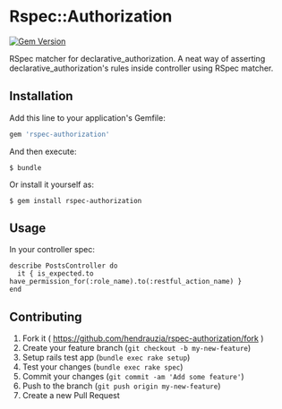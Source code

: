 # Rspec::Authorization

[![Gem Version](https://badge.fury.io/rb/rspec-authorization.svg)](http://badge.fury.io/rb/rspec-authorization)

RSpec matcher for declarative_authorization. A neat way of asserting declarative_authorization's rules inside controller using RSpec matcher.

## Installation

Add this line to your application's Gemfile:

```ruby
gem 'rspec-authorization'
```

And then execute:

    $ bundle

Or install it yourself as:

    $ gem install rspec-authorization

## Usage

In your controller spec:

    describe PostsController do
      it { is_expected.to have_permission_for(:role_name).to(:restful_action_name) }
    end

## Contributing

1. Fork it ( https://github.com/hendrauzia/rspec-authorization/fork )
2. Create your feature branch (`git checkout -b my-new-feature`)
3. Setup rails test app (`bundle exec rake setup`)
3. Test your changes (`bundle exec rake spec`)
5. Commit your changes (`git commit -am 'Add some feature'`)
6. Push to the branch (`git push origin my-new-feature`)
7. Create a new Pull Request
